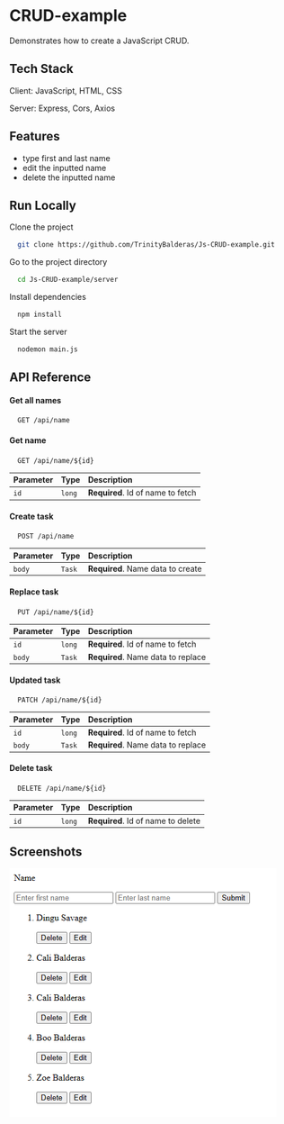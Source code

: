 
# CRUD-example

Demonstrates how to create a JavaScript CRUD.



## Tech Stack

Client: JavaScript, HTML, CSS

Server: Express, Cors, Axios
## Features

- type first and last name
- edit the inputted name
- delete the inputted name
## Run Locally

Clone the project

```bash
  git clone https://github.com/TrinityBalderas/Js-CRUD-example.git
```

Go to the project directory

```bash
  cd Js-CRUD-example/server
```

Install dependencies

```bash
  npm install
```

Start the server

```bash
  nodemon main.js
```


## API Reference

#### Get all names

```http
  GET /api/name
```

#### Get name

```http
  GET /api/name/${id}
```

| Parameter | Type     | Description                       |
| :-------- | :------- | :-------------------------------- |
| `id`      | `long`   | **Required**. Id of name to fetch |

#### Create task

```http
  POST /api/name
```

| Parameter | Type     | Description                       |
| :-------- | :------- | :-------------------------------- |
| `body`    | `Task`   | **Required**. Name data to create |

#### Replace task

```http
  PUT /api/name/${id}
```

| Parameter | Type     | Description                       |
| :-------- | :------- | :-------------------------------- |
| `id`      | `long`   | **Required**. Id of name to fetch |
| `body`    | `Task`   | **Required**. Name data to replace|


#### Updated task

```http
  PATCH /api/name/${id}
```

| Parameter | Type     | Description                       |
| :-------- | :------- | :-------------------------------- |
| `id`      | `long`   | **Required**. Id of name to fetch |
| `body`    | `Task`   | **Required**. Name data to replace|

#### Delete task

```http
  DELETE /api/name/${id}
```

| Parameter | Type     | Description                       |
| :-------- | :------- | :-------------------------------- |
| `id`      | `long`   | **Required**. Id of name to delete|

## Screenshots

![App Screenshot](CRUD-example-snapshot.png)

